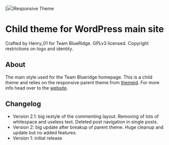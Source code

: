 [![][logo]]Responsive Theme

Child theme for WordPress main site
===================================
Crafted by Henry_01 for Team BlueRidge. GPLv3 licensed. Copyright restrictions on logo and identity. 

About
----
The main style used for the Team Blueridge homepage. This is a child theme and relies on the responsive parent theme from [themeid].
For more info head over to the [website].

Changelog
---------
* Version 2.1: big restyle of the commenting layout. Removing of lots of whitespace and useless text. Deleted post navigation in single posts.
* Version 2: big update after breakup of parent theme. Huge cleanup and update but no added features.
* Version 1: initial release

[logo]: http://teamblueridge.com/wp-content/themes/teamblueridge/default-logo.png
[themeid]: http://themeid.com/responsive-theme/
[website]: http://teamblueridge.com